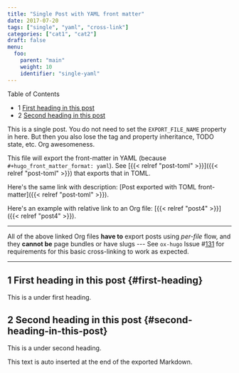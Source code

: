 ```yaml
---
title: "Single Post with YAML front matter"
date: 2017-07-20
tags: ["single", "yaml", "cross-link"]
categories: ["cat1", "cat2"]
draft: false
menu:
  foo:
    parent: "main"
    weight: 10
    identifier: "single-yaml"
---
```


<div class="ox-hugo-toc toc has-section-numbers">

<div class="heading">Table of Contents</div>

- <span class="section-num">1</span> [First heading in this post](#first-heading)
- <span class="section-num">2</span> [Second heading in this post](#second-heading-in-this-post)

</div>
<!--endtoc-->

This is a single post. You do not need to set the `EXPORT_FILE_NAME` property in here. But then you also lose the tag and property inheritance, TODO state, etc. Org awesomeness.

This file will export the front-matter in YAML (because `#+hugo_front_matter_format: yaml`). See [{{< relref "post-toml" >}}]({{< relref "post-toml" >}}) that exports that in TOML.

Here's the same link with description: [Post exported with TOML front-matter]({{< relref "post-toml" >}}).

Here's an example with relative link to an Org file: [{{< relref "post4" >}}]({{< relref "post4" >}}).

---

All of the above linked Org files **have to** export posts using _per-file_ flow, and they **cannot be** page bundles or have slugs --- See `ox-hugo` Issue #[131](https://github.com/kaushalmodi/ox-hugo/issues/131) for requirements for this basic cross-linking to work as expected.

---


## <span class="section-num">1</span> First heading in this post {#first-heading}

This is a under first heading.


## <span class="section-num">2</span> Second heading in this post {#second-heading-in-this-post}

This is a under second heading.


This text is auto inserted at the end of the exported Markdown.
